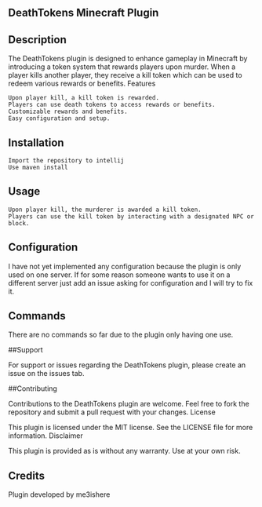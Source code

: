 ## DeathTokens Minecraft Plugin
## Description

The DeathTokens plugin is designed to enhance gameplay in Minecraft by introducing a token system that rewards players upon murder. When a player kills another player, they receive a kill token which can be used to redeem various rewards or benefits.
Features

    Upon player kill, a kill token is rewarded.
    Players can use death tokens to access rewards or benefits.
    Customizable rewards and benefits.
    Easy configuration and setup.

## Installation

    Import the repository to intellij
    Use maven install

## Usage

    Upon player kill, the murderer is awarded a kill token.
    Players can use the kill token by interacting with a designated NPC or block.

## Configuration

  I have not yet implemented any configuration because the plugin is only used on one server. If for some reason someone wants to use it on a different server just add an issue asking for configuration and I will try to fix it.

## Commands

  There are no commands so far due to the plugin only having one use.

##Support

For support or issues regarding the DeathTokens plugin, please create an issue on the issues tab.

##Contributing

Contributions to the DeathTokens plugin are welcome. Feel free to fork the repository and submit a pull request with your changes.
License

This plugin is licensed under the MIT license. See the LICENSE file for more information.
Disclaimer

This plugin is provided as is without any warranty. Use at your own risk.

## Credits

Plugin developed by me3ishere
